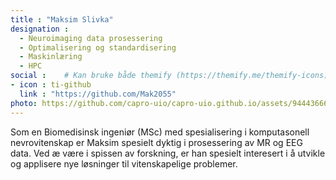 ```yaml
---
title : "Maksim Slivka"
designation : 
  - Neuroimaging data prosessering
  - Optimalisering og standardisering
  - Maskinlæring
  - HPC
social :    # Kan bruke både themify (https://themify.me/themify-icons) iconer og fontawesome (https://fontawesome.com/icons)
- icon : ti-github 
  link : "https://github.com/Mak2055"
photo: https://github.com/capro-uio/capro-uio.github.io/assets/94443666/cf7d32e0-0bb5-4784-9445-5c577d3b6025
---
```


Som en Biomedisinsk ingeniør (MSc) med spesialisering i komputasonell nevrovitenskap er Maksim spesielt dyktig i prosessering av MR og EEG data. Ved æ være i spissen av forskning, er han spesielt interesert i å utvikle og applisere nye løsninger til vitenskapelige problemer.
